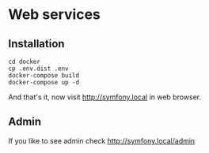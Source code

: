 # Web services

## Installation

    cd docker
    cp .env.dist .env
    docker-compose build
    docker-compose up -d
    
And that's it, now visit http://symfony.local in web browser.

## Admin

If you like to see admin check http://symfony.local/admin